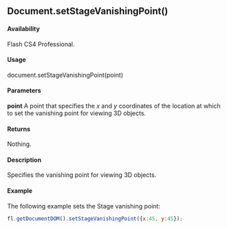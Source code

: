 ## Document.setStageVanishingPoint()

#### Availability

Flash CS4 Professional.

#### Usage

document.setStageVanishingPoint(point)

#### Parameters

**point** A point that specifies the *x* and *y* coordinates of the location at which to set the vanishing point for viewing 3D objects.

#### Returns

Nothing.

#### Description

Specifies the vanishing point for viewing 3D objects.

#### Example

The following example sets the Stage vanishing point:

```javascript
fl.getDocumentDOM().setStageVanishingPoint({x:45, y:45});

```
